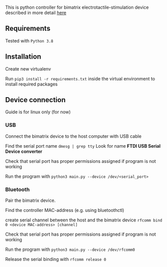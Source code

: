 This is python controller for bimatrix electrotactile-stimulation device described in more detail [here](docs/BiMatrix%20User%20Manual_70V.pdf)

## Requirements
Tested with `Python 3.8`

## Installation
Create new virtualenv

Run `pip3 install -r requirements.txt` inside the virtual environment to install required packages

## Device connection
Guide is for linux only (for now)

### USB
Connect the bimatrix device to the host computer with USB cable

Find the serial port name `dmesg | grep tty`
Look for name **FTDI USB Serial Device converter**

Check that serial port has proper permissions assigned if program is not working

Run the program with `python3 main.py --device /dev/<serial_port>`

### Bluetooth
Pair the bimatrix device.

Find the controller MAC-address (e.g. using bluetoothctl)

create serial channel between the host and the bimatrix device `rfcomm bind 0 <device MAC-address> [channel]`

Check that serial port has proper permissions assigned if program is not working

Run the program with `python3 main.py --device /dev/rfcomm0`

Release the serial binding with `rfcomm release 0`



